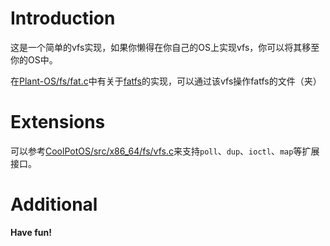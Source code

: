 # Introduction

这是一个简单的vfs实现，如果你懒得在你自己的OS上实现vfs，你可以将其移至你的OS中。

在[Plant-OS/fs/fat.c](https://github.com/plos-clan/Plant-OS/blob/main/src/fs/fat.c)中有关于[fatfs](https://github.com/abbrev/fatfs)的实现，可以通过该vfs操作fatfs的文件（夹）

# Extensions

可以参考[CoolPotOS/src/x86_64/fs/vfs.c](https://github.com/plos-clan/CoolPotOS/blob/main/src/x86_64/fs/vfs.c)来支持`poll`、`dup`、`ioctl`、`map`等扩展接口。

# Additional
**Have fun!**
